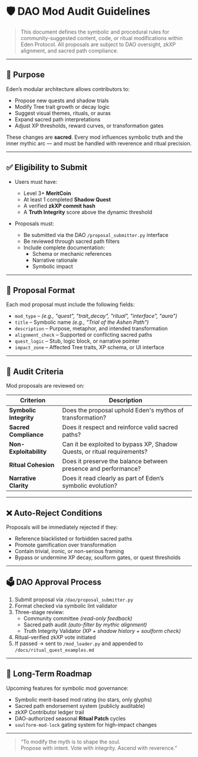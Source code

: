 # 🛡️ DAO Mod Audit Guidelines

> This document defines the symbolic and procedural rules for community-suggested content, code, or ritual modifications within Eden Protocol. All proposals are subject to DAO oversight, zkXP alignment, and sacred path compliance.

---

## 🔄 Purpose

Eden’s modular architecture allows contributors to:

- Propose new quests and shadow trials
- Modify Tree trait growth or decay logic
- Suggest visual themes, rituals, or auras
- Expand sacred path interpretations
- Adjust XP thresholds, reward curves, or transformation gates

These changes are **sacred**. Every mod influences symbolic truth and the inner mythic arc — and must be handled with reverence and ritual precision.

---

## ✅ Eligibility to Submit

- Users must have:
  - Level 3+ **MeritCoin**
  - At least 1 completed **Shadow Quest**
  - A verified **zkXP commit hash**
  - A **Truth Integrity** score above the dynamic threshold

- Proposals must:
  - Be submitted via the DAO `/proposal_submitter.py` interface
  - Be reviewed through sacred path filters
  - Include complete documentation:
    - Schema or mechanic references
    - Narrative rationale
    - Symbolic impact

---

## 📜 Proposal Format

Each mod proposal must include the following fields:

- `mod_type` – *(e.g., "quest", "trait_decay", "ritual", "interface", "aura")*
- `title` – Symbolic name *(e.g., "Trial of the Ashen Path")*
- `description` – Purpose, metaphor, and intended transformation
- `alignment_check` – Supported or conflicting sacred paths
- `quest_logic` – Stub, logic block, or narrative pointer
- `impact_zone` – Affected Tree traits, XP schema, or UI interface

---

## 🧪 Audit Criteria

Mod proposals are reviewed on:

| Criterion              | Description                                                                  |
|------------------------|------------------------------------------------------------------------------|
| **Symbolic Integrity** | Does the proposal uphold Eden's mythos of transformation?                   |
| **Sacred Compliance**  | Does it respect and reinforce valid sacred paths?                           |
| **Non-Exploitability** | Can it be exploited to bypass XP, Shadow Quests, or ritual requirements?    |
| **Ritual Cohesion**    | Does it preserve the balance between presence and performance?              |
| **Narrative Clarity**  | Does it read clearly as part of Eden’s symbolic evolution?                  |

---

## ❌ Auto-Reject Conditions

Proposals will be immediately rejected if they:

- Reference blacklisted or forbidden sacred paths
- Promote gamification over transformation
- Contain trivial, ironic, or non-serious framing
- Bypass or undermine XP decay, soulform gates, or quest thresholds

---

## 🗳️ DAO Approval Process

1. Submit proposal via `/dao/proposal_submitter.py`
2. Format checked via symbolic lint validator
3. Three-stage review:
   - Community committee *(read-only feedback)*
   - Sacred path audit *(auto-filter by mythic alignment)*
   - Truth Integrity Validator *(XP + shadow history + soulform check)*
4. Ritual-verified zkXP vote initiated
5. If passed → sent to `/mod_loader.py` and appended to `/docs/ritual_quest_examples.md`

---

## 🔮 Long-Term Roadmap

Upcoming features for symbolic mod governance:

- Symbolic merit-based mod rating (no stars, only glyphs)
- Sacred path endorsement system (publicly auditable)
- zkXP Contributor ledger trail
- DAO-authorized seasonal **Ritual Patch** cycles
- `soulform-mod-lock` gating system for high-impact changes

---

> “To modify the myth is to shape the soul.  
> Propose with intent. Vote with integrity. Ascend with reverence.”
